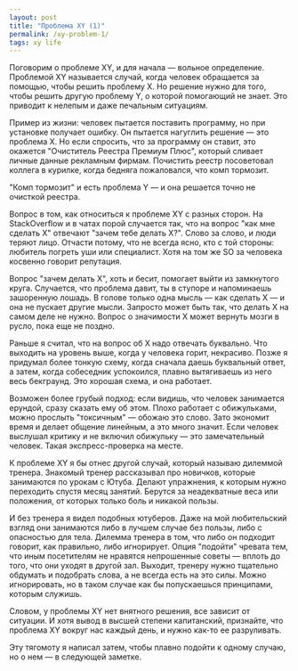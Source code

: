```yaml
---
layout: post
title: "Проблема XY (1)"
permalink: /xy-problem-1/
tags: xy life
---
```


Поговорим о проблеме XY, и для начала — вольное определение. Проблемой XY
называется случай, когда человек обращается за помощью, чтобы решить проблему
X. Но решение нужно для того, чтобы решить другую проблему Y, о которой
помогающий не знает. Это приводит к нелепым и даже печальным ситуациям.

Пример из жизни: человек пытается поставить программу, но при установке получает
ошибку. Он пытается нагуглить решение — это проблема X. Но если спросить, что за
программу он ставит, это окажется "Очиститель Реестра Премиум Плюс", который
сливает личные данные рекламным фирмам. Почистить реестр посоветовал коллега в
курилке, когда бедняга пожаловался, что комп тормозит.

"Комп тормозит" и есть проблема Y — и она решается точно не очисткой реестра.

Вопрос в том, как относиться к проблеме XY с разных сторон. На StackOverflow и в
чатах порой случается так, что на вопрос "как мне сделать X" отвечают "зачем
тебе делать X?". Слово за слово, и люди теряют лицо. Отчасти потому, что не
всегда ясно, кто с той стороны: любитель погреть уши или специалист. Хотя на том
же SO за человека косвенно говорит репутация.

Вопрос "зачем делать X", хоть и бесит, помогает выйти из замкнутого
круга. Случается, что проблема давит, ты в ступоре и напоминаешь зашоренную
лошадь. В голове только одна мысль — как сделать X — и она не пускает другие
мысли. Запросто может быть так, что делать X на самом деле не нужно. Вопрос о
значимости X может вернуть мозги в русло, пока еще не поздно.

Раньше я считал, что на вопрос об X надо отвечать буквально. Что выходить на
уровень выше, когда у человека горит, некрасиво. Позже я придумал более тонкую
схему, когда сначала даешь буквальный ответ, а затем, когда собеседник
успокоился, плавно вытягиваешь из него весь бекграунд. Это хорошая схема, и она
работает.

Возможен более грубый подход: если видишь, что человек занимается ерундой, сразу
сказать ему об этом. Плохо работает с обижульками, можно прослыть "токсичным" —
обожаю это слово. Зато экономит время и делает общение линейным, а это много
значит. Если человек выслушал критику и не включил обижульку — это замечательный
человек. Такая экспресс-проверка на месте.

К проблеме XY я бы отнес другой случай, который называю дилеммой
тренера. Знакомый тренер рассказывал про новичков, которые занимаются по урокам
с Ютуба. Делают упражнения, к которым нужно переходить спустя месяц
занятий. Берутся за неадекватные веса или положения, от которых только боль и
никакой пользы.

И без тренера я видел подобных ютуберов. Даже на мой любительский взгляд они
занимаются либо в лучшем случае без пользы, либо с опасностью для тела. Дилемма
тренера в том, что либо он подходит говорит, как правильно, либо
игнорирует. Опция "подойти" чревата тем, что иным посетителям не нравятся
непрошенные советы — вплоть до того, что они уходят в другой зал. Выходит,
тренеру нужно тщательно обдумать и подобрать слова, а не всегда есть на это
силы. Можно игнорировать, но в таком случае как бы попускаешься принципами,
которым служишь.

Словом, у проблемы XY нет внятного решения, все зависит от ситуации. И хотя
вывод в высшей степени капитанский, признайте, что проблема XY вокруг нас каждый
день, и нужно как-то ее разруливать.

Эту тягомоту я написал затем, чтобы плавно подойти к одному случаю, но о нем — в
следующей заметке.
